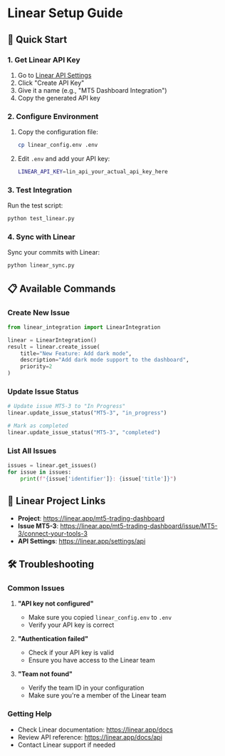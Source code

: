 # Linear Setup Guide

## 🚀 Quick Start

### 1. Get Linear API Key

1. Go to [Linear API Settings](https://linear.app/settings/api)
2. Click "Create API Key"
3. Give it a name (e.g., "MT5 Dashboard Integration")
4. Copy the generated API key

### 2. Configure Environment

1. Copy the configuration file:
   ```bash
   cp linear_config.env .env
   ```

2. Edit `.env` and add your API key:
   ```bash
   LINEAR_API_KEY=lin_api_your_actual_api_key_here
   ```

### 3. Test Integration

Run the test script:
```bash
python test_linear.py
```

### 4. Sync with Linear

Sync your commits with Linear:
```bash
python linear_sync.py
```

## 📋 Available Commands

### Create New Issue
```python
from linear_integration import LinearIntegration

linear = LinearIntegration()
result = linear.create_issue(
    title="New Feature: Add dark mode",
    description="Add dark mode support to the dashboard",
    priority=2
)
```

### Update Issue Status
```python
# Update issue MT5-3 to "In Progress"
linear.update_issue_status("MT5-3", "in_progress")

# Mark as completed
linear.update_issue_status("MT5-3", "completed")
```

### List All Issues
```python
issues = linear.get_issues()
for issue in issues:
    print(f"{issue['identifier']}: {issue['title']}")
```

## 🔗 Linear Project Links

- **Project**: https://linear.app/mt5-trading-dashboard
- **Issue MT5-3**: https://linear.app/mt5-trading-dashboard/issue/MT5-3/connect-your-tools-3
- **API Settings**: https://linear.app/settings/api

## 🛠️ Troubleshooting

### Common Issues

1. **"API key not configured"**
   - Make sure you copied `linear_config.env` to `.env`
   - Verify your API key is correct

2. **"Authentication failed"**
   - Check if your API key is valid
   - Ensure you have access to the Linear team

3. **"Team not found"**
   - Verify the team ID in your configuration
   - Make sure you're a member of the Linear team

### Getting Help

- Check Linear documentation: https://linear.app/docs
- Review API reference: https://linear.app/docs/api
- Contact Linear support if needed
